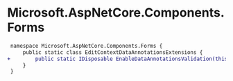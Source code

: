 # Microsoft.AspNetCore.Components.Forms

``` diff
 namespace Microsoft.AspNetCore.Components.Forms {
     public static class EditContextDataAnnotationsExtensions {
+        public static IDisposable EnableDataAnnotationsValidation(this EditContext editContext, IServiceProvider serviceProvider);
     }
 }
```

